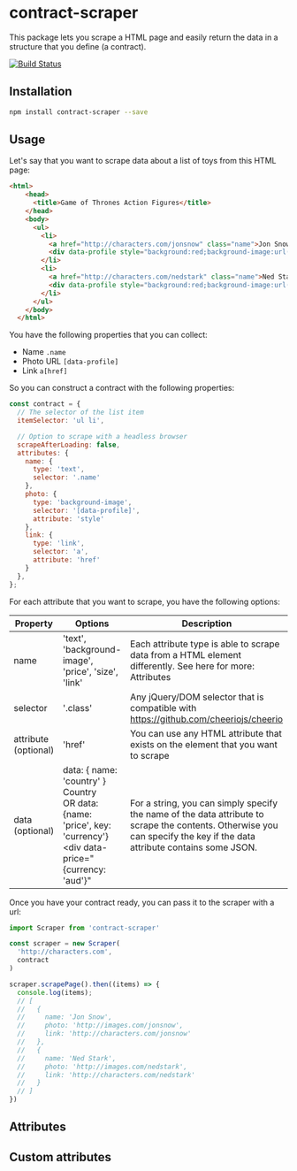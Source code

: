 # contract-scraper

This package lets you scrape a HTML page and easily return the data in a structure that you define (a contract).

[![Build Status](https://travis-ci.org/tamarasaurus/contract-scraper.svg?branch=master)](https://travis-ci.org/tamarasaurus/contract-scraper)


## Installation

```bash
npm install contract-scraper --save
```


## Usage

Let's say that you want to scrape data about a list of toys from this HTML page:

```html
<html>
    <head>
      <title>Game of Thrones Action Figures</title>
    </head>
    <body>
      <ul>
        <li>
          <a href="http://characters.com/jonsnow" class="name">Jon Snow</a>
          <div data-profile style="background:red;background-image:url('http://images.com/jonsnow')">
        </li>
        <li>
          <a href="http://characters.com/nedstark" class="name">Ned Stark</a>
          <div data-profile style="background:red;background-image:url('http://images.com/nedstark')">
        </li>
      </ul>
    </body>
  </html>
```

You have the following properties that you can collect:
- Name `.name`
- Photo URL `[data-profile]`
- Link `a[href]`

So you can construct a contract with the following properties:

```javascript
const contract = {
  // The selector of the list item
  itemSelector: 'ul li',

  // Option to scrape with a headless browser
  scrapeAfterLoading: false,
  attributes: {
    name: {
      type: 'text',
      selector: '.name'
    },
    photo: {
      type: 'background-image',
      selector: '[data-profile]',
      attribute: 'style'
    },
    link: {
      type: 'link',
      selector: 'a',
      attribute: 'href'
    }
  },
};
```

For each attribute that you want to scrape, you have the following options:

| Property             	| Options                                                                                                                                          	| Description                                                                                                                                                              	|
|----------------------	|--------------------------------------------------------------------------------------------------------------------------------------------------	|--------------------------------------------------------------------------------------------------------------------------------------------------------------------------	|
| name                 	| 'text',  'background-image', 'price', 'size', 'link'                                                                                          	| Each attribute type is able to scrape data from a HTML element differently. See here for more: Attributes                                                                                                                                                                        	|
| selector             	| '.class'                                                                                                                                         	| Any jQuery/DOM selector that is compatible with https://github.com/cheeriojs/cheerio                                                                                     	|
| attribute (optional) 	| 'href'                                                                                                                                           	| You can use any HTML attribute that exists on the element that you want to scrape                                                                                        	|
| data (optional)      	| data: { name: 'country' } <div data-name="country">Country</div>  OR  data: {name: 'price', key: 'currency'} <div data-price="{currency: 'aud'}" 	| For a string, you can simply specify the name of the data attribute to scrape the contents. Otherwise you can specify the key if the data attribute contains some JSON.  	|


Once you have your contract ready, you can pass it to the scraper with a url:

```typescript
import Scraper from 'contract-scraper'

const scraper = new Scraper(
  'http://characters.com',
  contract
)

scraper.scrapePage().then((items) => {
  console.log(items);
  // [
  //   {
  //     name: 'Jon Snow',
  //     photo: 'http://images.com/jonsnow',
  //     link: 'http://characters.com/jonsnow'
  //   },
  //   {
  //     name: 'Ned Stark',
  //     photo: 'http://images.com/nedstark',
  //     link: 'http://characters.com/nedstark'
  //   }
  // ]
})

```

## Attributes

## Custom attributes
